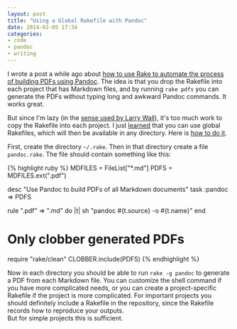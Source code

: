 ```yaml
---
layout: post
title: "Using a Global Rakefile with Pandoc"
date: 2014-02-05 17:34
categories: 
- code
- pandoc
- writing
---
```


I wrote a post a while ago about [how to use Rake to automate the
process of building PDFs using Pandoc][]. The idea is that you drop the
Rakefile into each project that has Markdown files, and by running
`rake pdfs` you can generate the PDFs without typing long and awkward
Pandoc commands. It works great.

But since I'm lazy (in the [sense used by Larry Wall][]), it's too much
work to copy the Rakefile into each project. I just [learned][] that you
can use global Rakefiles, which will then be available in any directory.
Here is [how to do it][].

First, create the directory `~/.rake`. Then in that directory create a 
file `pandoc.rake`. The file should contain something like this:

{% highlight ruby %}
MDFILES = FileList["*.md"]
PDFS = MDFILES.ext(".pdf")

desc "Use Pandoc to build PDFs of all Markdown documents"
task :pandoc => PDFS

rule ".pdf" => ".md" do |t|
  sh "pandoc #{t.source} -o #{t.name}"
end

# Only clobber generated PDFs
require "rake/clean"
CLOBBER.include(PDFS)
{% endhighlight %}

Now in each directory you should be able to run `rake -g pandoc` to 
generate a PDF from each Markdown file. You can customize the shell 
command if you have more complicated needs, or you can create a 
project-specific Rakefile if the project is more complicated. For 
important projects you should definitely include a Rakefile in the 
repository, since the Rakefile records how to reproduce your outputs.  
But for simple projects this is sufficient.

  [how to use Rake to automate the process of building PDFs using
  Pandoc]: http://lincolnmullen.com/blog/rake-and-pandoc/
  [sense used by Larry Wall]: http://threevirtues.com/
  [learned]: http://www.stuartellis.eu/articles/rake/
  [how to do it]: http://blog.envylabs.com/post/62063421092/rake-global-tasks

